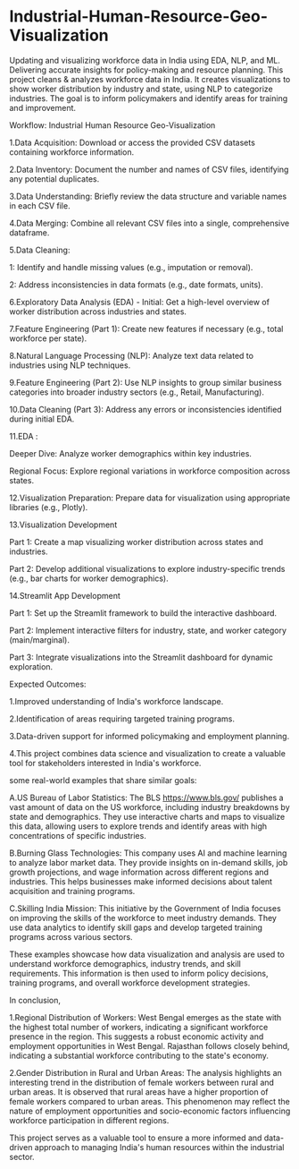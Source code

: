 # Industrial-Human-Resource-Geo-Visualization
Updating and visualizing workforce data in India using EDA, NLP, and ML. Delivering accurate insights for policy-making and resource planning.
This project cleans & analyzes workforce data in India. It creates visualizations to show worker distribution by industry and state, using NLP to categorize industries. The goal is to inform policymakers and identify areas for training and improvement.

Workflow: Industrial Human Resource Geo-Visualization

1.Data Acquisition: Download or access the provided CSV datasets containing workforce information.

2.Data Inventory: Document the number and names of CSV files, identifying any potential duplicates.

3.Data Understanding: Briefly review the data structure and variable names in each CSV file.

4.Data Merging: Combine all relevant CSV files into a single, comprehensive dataframe.

5.Data Cleaning:

1: Identify and handle missing values (e.g., imputation or removal).

2: Address inconsistencies in data formats (e.g., date formats, units).

6.Exploratory Data Analysis (EDA) - Initial: Get a high-level overview of worker distribution across industries and states.

7.Feature Engineering (Part 1): Create new features if necessary (e.g., total workforce per state).

8.Natural Language Processing (NLP): Analyze text data related to industries using NLP techniques.

9.Feature Engineering (Part 2): Use NLP insights to group similar business categories into broader industry sectors (e.g., Retail, Manufacturing).

10.Data Cleaning (Part 3): Address any errors or inconsistencies identified during initial EDA.

11.EDA :

Deeper Dive: Analyze worker demographics within key industries.

Regional Focus: Explore regional variations in workforce composition across states.

12.Visualization Preparation: Prepare data for visualization using appropriate libraries (e.g., Plotly).

13.Visualization Development

Part 1: Create a map visualizing worker distribution across states and industries.

Part 2: Develop additional visualizations to explore industry-specific trends (e.g., bar charts for worker demographics).

14.Streamlit App Development

Part 1: Set up the Streamlit framework to build the interactive dashboard.

Part 2: Implement interactive filters for industry, state, and worker category (main/marginal).

Part 3: Integrate visualizations into the Streamlit dashboard for dynamic exploration.

Expected Outcomes:

1.Improved understanding of India's workforce landscape.

2.Identification of areas requiring targeted training programs.

3.Data-driven support for informed policymaking and employment planning.

4.This project combines data science and visualization to create a valuable tool for stakeholders interested in India's workforce.

some real-world examples that share similar goals:

A.US Bureau of Labor Statistics: The BLS https://www.bls.gov/ publishes a vast amount of data on the US workforce, including industry breakdowns by state and demographics. They use interactive charts and maps to visualize this data, allowing users to explore trends and identify areas with high concentrations of specific industries.

B.Burning Glass Technologies: This company uses AI and machine learning to analyze labor market data. They provide insights on in-demand skills, job growth projections, and wage information across different regions and industries. This helps businesses make informed decisions about talent acquisition and training programs.

C.Skilling India Mission: This initiative by the Government of India focuses on improving the skills of the workforce to meet industry demands. They use data analytics to identify skill gaps and develop targeted training programs across various sectors.

These examples showcase how data visualization and analysis are used to understand workforce demographics, industry trends, and skill requirements. This information is then used to inform policy decisions, training programs, and overall workforce development strategies.

In conclusion,

1.Regional Distribution of Workers: West Bengal emerges as the state with the highest total number of workers, indicating a significant workforce presence in the region. This suggests a robust economic activity and employment opportunities in West Bengal. Rajasthan follows closely behind, indicating a substantial workforce contributing to the state's economy.

2.Gender Distribution in Rural and Urban Areas: The analysis highlights an interesting trend in the distribution of female workers between rural and urban areas. It is observed that rural areas have a higher proportion of female workers compared to urban areas. This phenomenon may reflect the nature of employment opportunities and socio-economic factors influencing workforce participation in different regions.

This project serves as a valuable tool to ensure a more informed and data-driven approach to managing India's human resources within the industrial sector.
